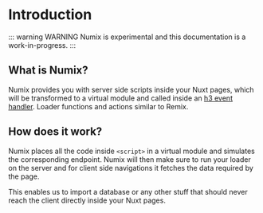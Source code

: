 # Introduction

::: warning WARNING
Numix is experimental and this documentation is a work-in-progress.
:::

## What is Numix?

Numix provides you with server side scripts inside your Nuxt pages, which will be transformed to a virtual module and called inside an [h3 event handler](https://github.com/unjs/h3). Loader functions and actions similar to Remix.

## How does it work?

Numix places all the code inside `<script>` in a virtual module and simulates the corresponding endpoint. Numix will then make sure to run your loader on the server and for client side navigations it fetches the data required by the page.

This enables us to import a database or any other stuff that should never reach the client directly inside your Nuxt pages.
